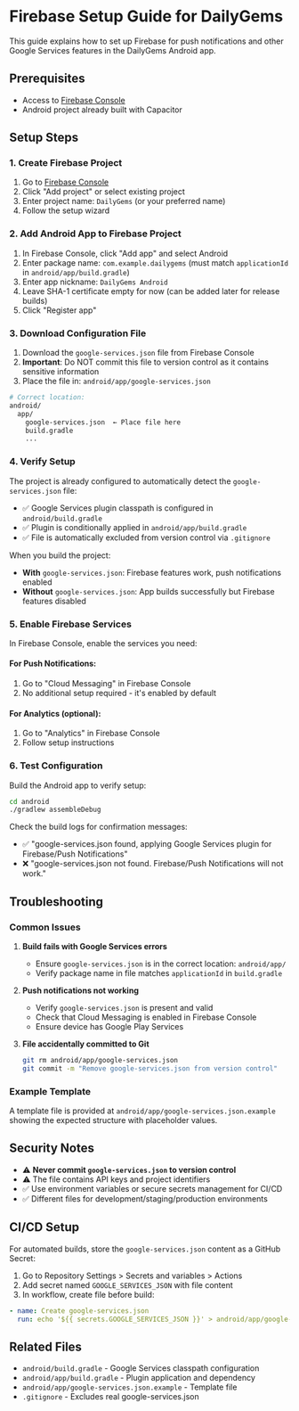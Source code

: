 # Firebase Setup Guide for DailyGems

This guide explains how to set up Firebase for push notifications and other Google Services features in the DailyGems Android app.

## Prerequisites

- Access to [Firebase Console](https://console.firebase.google.com/)
- Android project already built with Capacitor

## Setup Steps

### 1. Create Firebase Project

1. Go to [Firebase Console](https://console.firebase.google.com/)
2. Click "Add project" or select existing project
3. Enter project name: `DailyGems` (or your preferred name)
4. Follow the setup wizard

### 2. Add Android App to Firebase Project

1. In Firebase Console, click "Add app" and select Android
2. Enter package name: `com.example.dailygems` (must match `applicationId` in `android/app/build.gradle`)
3. Enter app nickname: `DailyGems Android`
4. Leave SHA-1 certificate empty for now (can be added later for release builds)
5. Click "Register app"

### 3. Download Configuration File

1. Download the `google-services.json` file from Firebase Console
2. **Important**: Do NOT commit this file to version control as it contains sensitive information
3. Place the file in: `android/app/google-services.json`

```bash
# Correct location:
android/
  app/
    google-services.json  ← Place file here
    build.gradle
    ...
```

### 4. Verify Setup

The project is already configured to automatically detect the `google-services.json` file:

- ✅ Google Services plugin classpath is configured in `android/build.gradle`
- ✅ Plugin is conditionally applied in `android/app/build.gradle`
- ✅ File is automatically excluded from version control via `.gitignore`

When you build the project:
- **With** `google-services.json`: Firebase features work, push notifications enabled
- **Without** `google-services.json`: App builds successfully but Firebase features disabled

### 5. Enable Firebase Services

In Firebase Console, enable the services you need:

#### For Push Notifications:
1. Go to "Cloud Messaging" in Firebase Console
2. No additional setup required - it's enabled by default

#### For Analytics (optional):
1. Go to "Analytics" in Firebase Console
2. Follow setup instructions

### 6. Test Configuration

Build the Android app to verify setup:

```bash
cd android
./gradlew assembleDebug
```

Check the build logs for confirmation messages:
- ✅ "google-services.json found, applying Google Services plugin for Firebase/Push Notifications"
- ❌ "google-services.json not found. Firebase/Push Notifications will not work."

## Troubleshooting

### Common Issues

1. **Build fails with Google Services errors**
   - Ensure `google-services.json` is in the correct location: `android/app/`
   - Verify package name in file matches `applicationId` in `build.gradle`

2. **Push notifications not working**
   - Verify `google-services.json` is present and valid
   - Check that Cloud Messaging is enabled in Firebase Console
   - Ensure device has Google Play Services

3. **File accidentally committed to Git**
   ```bash
   git rm android/app/google-services.json
   git commit -m "Remove google-services.json from version control"
   ```

### Example Template

A template file is provided at `android/app/google-services.json.example` showing the expected structure with placeholder values.

## Security Notes

- ⚠️ **Never commit `google-services.json` to version control**
- ⚠️ The file contains API keys and project identifiers
- ✅ Use environment variables or secure secrets management for CI/CD
- ✅ Different files for development/staging/production environments

## CI/CD Setup

For automated builds, store the `google-services.json` content as a GitHub Secret:

1. Go to Repository Settings > Secrets and variables > Actions
2. Add secret named `GOOGLE_SERVICES_JSON` with file content
3. In workflow, create file before build:

```yaml
- name: Create google-services.json
  run: echo '${{ secrets.GOOGLE_SERVICES_JSON }}' > android/app/google-services.json
```

## Related Files

- `android/build.gradle` - Google Services classpath configuration
- `android/app/build.gradle` - Plugin application and dependency
- `android/app/google-services.json.example` - Template file
- `.gitignore` - Excludes real google-services.json